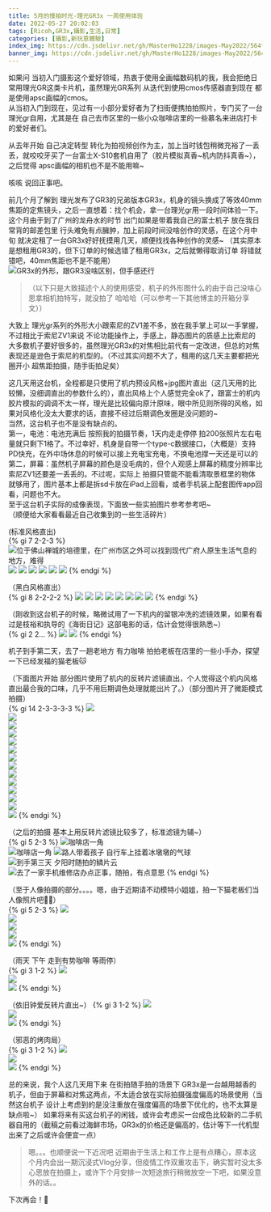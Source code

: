 ```yaml
---
title: 5月的慢拍时光-理光GR3x 一周使用体验
date: 2022-05-27 20:02:03
tags: [Ricoh,GR3x,攝影,生活,日常]
categories: [攝影,新玩意體驗]
index_img: https://cdn.jsdelivr.net/gh/MasterHo1228/images-May2022/564f038e2a689f354815cf2ded94a0e.jpg
banner_img: https://cdn.jsdelivr.net/gh/MasterHo1228/images-May2022/564f038e2a689f354815cf2ded94a0e.jpg
---
```


如果问 当初入门摄影这个爱好领域，热衷于使用全画幅数码机的我，我会拒绝日常用理光GR这类卡片机，虽然理光GR系列 从迭代到使用cmos传感器直到现在 都是使用apsc画幅的cmos。  
从当初入门到现在，见过有一小部分爱好者为了扫街便携拍拍照片，专门买了一台理光gr自用，尤其是在 自己去市区里的一些小众咖啡店里的一些慕名来进店打卡的爱好者们。

从去年开始 自己决定转型 转化为拍视频创作为主，加上当时钱包稍微充裕了一丢丢，就咬咬牙买了一台富士X-S10套机自用了（胶片模拟真香~机内防抖真香~），之后觉得 apsc画幅的相机也不是不能用嘛~  

咳咳 说回正事吧。  
  
前几个月了解到 理光发布了GR3的兄弟版本GR3x，机身的镜头换成了等效40mm焦距的定焦镜头，之后一直想着：找个机会，拿一台理光gr用一段时间体验一下。  
这个月由于到了广州的龙舟水的时节 出门如果是带着我自己的富士机子 放在我日常背的邮差包里 行头难免有点臃肿，加上前段时间没啥创作的灵感，在这个月中旬 就决定租了一台GR3x好好抚摸用几天，顺便找找各种创作的灵感~
（其实原本是想租用GR3的，但下订单的时候选错了租用GR3x，之后就懒得取消订单 将错就错吧，40mm焦距也不是不能用）  
![GR3x的外形，跟GR3没啥区别，但手感还行](https://cdn.jsdelivr.net/gh/MasterHo1228/images-May2022/564f038e2a689f354815cf2ded94a0e.jpg)
  
> （以下只是大致描述个人的使用感受，机子的外形图什么的由于自己没啥心思拿相机拍特写，就没拍了 哈哈哈（可以参考一下其他博主的开箱分享文））

大致上 理光gr系列的外形大小跟索尼的ZV1差不多，放在我手掌上可以一手掌握，不过相比于索尼ZV1来说 不论功能操作上，手感上，静态图片的质感上比索尼的大多数机子要好很多的，虽然理光GR3x的对焦相比前代有一定改进，但总的对焦表现还是逊色于索尼的机型的。（不过其实问题不大了，租用的这几天主要都把光圈开小 超焦距拍摄，随手街拍足矣）  
  
这几天用这台机，全程都是只使用了机内预设风格+jpg图片直出（这几天用的比较懒，没细调直出的参数什么的），直出风格上个人感觉完全ok了，跟富士的机内胶片模拟的调调不太一样，理光是比较偏向原汁原味，眼中所见则所得的风格，如果对风格化没太大要求的话，直接不经过后期调色发圈是没问题的~  
当然，这台机子也不是没有缺点的。  
第一，电池：电池充满后 按照我的拍摄节奏，1天内走走停停 拍200张照片左右电量就只剩下1格了。不过幸好，机身是自带一个type-c数据接口，（大概是）支持PD快充，在外中场休息的时候可以接上充电宝充电，不换电池撑一天还是可以的  
第二，屏幕：虽然机子屏幕的颜色是没毛病的，但个人观感上屏幕的精度分辨率比索尼ZV1还要差一丢丢的。不过呢，实际上 拍摄只管能不能看清取景框里的物体就够用了，图片基本上都是拆sd卡放在iPad上回看，或者手机装上配套图传app回看，问题也不大。  
至于这台机子实际的成像表现，下面放一些实拍图片参考参考吧~  
（顺便给大家看看最近自己收集到的一些生活碎片）

(标准风格直出)  
{% gi 7 2-2-3 %}
  ![位于佛山禅城的培德里，在广州市区之外可以找到现代广府人原生生活气息的地方，难得](https://cdn.jsdelivr.net/gh/MasterHo1228/images-May2022/20220516-R0004204.jpg)
  ![](https://cdn.jsdelivr.net/gh/MasterHo1228/images-May2022/20220516-R0004198.jpg)
  ![](https://cdn.jsdelivr.net/gh/MasterHo1228/images-May2022/20220516-R0004206.jpg)
  ![](https://cdn.jsdelivr.net/gh/MasterHo1228/images-May2022/20220516-R0004218.jpg)
  ![](https://cdn.jsdelivr.net/gh/MasterHo1228/images-May2022/20220516-R0004194.jpg)
  ![](https://cdn.jsdelivr.net/gh/MasterHo1228/images-May2022/20220516-R0004227.jpg)
  ![](https://cdn.jsdelivr.net/gh/MasterHo1228/images-May2022/20220516-R0004221.jpg)
{% endgi %} 

（黑白风格直出）  
{% gi 8 2-2-2-2 %}
  ![](https://cdn.jsdelivr.net/gh/MasterHo1228/images-May2022/20220517-R0004461.jpg)
  ![](https://cdn.jsdelivr.net/gh/MasterHo1228/images-May2022/20220518-R0004584.jpg)
  ![](https://cdn.jsdelivr.net/gh/MasterHo1228/images-May2022/20220516-R0004165.jpg)
  ![](https://cdn.jsdelivr.net/gh/MasterHo1228/images-May2022/20220516-R0004229.jpg)
  ![](https://cdn.jsdelivr.net/gh/MasterHo1228/images-May2022/20220516-R0004167.jpg)
  ![](https://cdn.jsdelivr.net/gh/MasterHo1228/images-May2022/20220518-R0004585.jpg)
  ![](https://cdn.jsdelivr.net/gh/MasterHo1228/images-May2022/20220519-R0004611.jpg)
  ![](https://cdn.jsdelivr.net/gh/MasterHo1228/images-May2022/20220516-R0004249.jpg)
{% endgi %}  

（刚收到这台机子的时候，略微试用了一下机内的留银冲洗的滤镜效果，如果有看过是枝裕和执导的《海街日记》这部电影的话，估计会觉得很熟悉~）  
{% gi 2 2... %}
  ![](https://cdn.jsdelivr.net/gh/MasterHo1228/images-May2022/20220515-R0004081.jpg)
  ![](https://cdn.jsdelivr.net/gh/MasterHo1228/images-May2022/20220515-R0004119.jpg)
{% endgi %} 

机子到手第二天，去了一趟老地方 有力咖啡 拍拍老板在店里的一些小手办，探望一下已经发福的猫老板🐱  

（下面图片开始 部分图片使用了机内的反转片滤镜直出，个人觉得这个机内风格直出最合我的口味，几乎不用后期调色处理就能出片了。）（部分图片开了微距模式拍摄）  
{% gi 14 2-3-3-3-3 %}
  ![](https://cdn.jsdelivr.net/gh/MasterHo1228/images-May2022/20220516-R0004310.jpg)  
  ![](https://cdn.jsdelivr.net/gh/MasterHo1228/images-May2022/20220516-R0004304.jpg)  
  ![](https://cdn.jsdelivr.net/gh/MasterHo1228/images-May2022/20220516-R0004265.jpg)  
  ![](https://cdn.jsdelivr.net/gh/MasterHo1228/images-May2022/20220516-R0004266.jpg)  
  ![](https://cdn.jsdelivr.net/gh/MasterHo1228/images-May2022/20220516-R0004271.jpg)  
  ![](https://cdn.jsdelivr.net/gh/MasterHo1228/images-May2022/20220516-R0004267.jpg)  
  ![](https://cdn.jsdelivr.net/gh/MasterHo1228/images-May2022/20220516-R0004269.jpg)  
  ![](https://cdn.jsdelivr.net/gh/MasterHo1228/images-May2022/20220516-R0004320.jpg)  
  ![](https://cdn.jsdelivr.net/gh/MasterHo1228/images-May2022/20220516-R0004337.jpg)  
  ![](https://cdn.jsdelivr.net/gh/MasterHo1228/images-May2022/20220516-R0004317.jpg)  
  ![](https://cdn.jsdelivr.net/gh/MasterHo1228/images-May2022/20220516-R0004316.jpg)  
  ![](https://cdn.jsdelivr.net/gh/MasterHo1228/images-May2022/20220516-R0004338.jpg)  
  ![](https://cdn.jsdelivr.net/gh/MasterHo1228/images-May2022/20220516-R0004356.jpg)  
  ![](https://cdn.jsdelivr.net/gh/MasterHo1228/images-May2022/20220516-R0004360.jpg)
{% endgi %}

（之后的拍摄 基本上用反转片滤镜比较多了，标准滤镜为辅~）  
{% gi 5 2-3 %}
  ![咖啡店一角](https://cdn.jsdelivr.net/gh/MasterHo1228/images-May2022/20220517-R0004418.jpg)  
  ![咖啡店一角](https://cdn.jsdelivr.net/gh/MasterHo1228/images-May2022/20220517-R0004424.jpg) 
  ![路人带着孩子 自行车上挂着冰墩墩的气球](https://cdn.jsdelivr.net/gh/MasterHo1228/images-May2022/20220517-R0004490.jpg)  
  ![到手第三天 夕阳时随拍的鳞片云](https://cdn.jsdelivr.net/gh/MasterHo1228/images-May2022/20220517-R0004495.jpg)
  ![去了一家手机维修店办点正事，随拍，有点意思](https://cdn.jsdelivr.net/gh/MasterHo1228/images-May2022/20220517-R0004396.jpg)
{% endgi %} 

（至于人像拍摄的部分。。。。嗯，由于近期请不动模特小姐姐，拍一下猫老板们当人像照片吧🌚🌚）  
{% gi 5 2-3 %}
  ![](https://cdn.jsdelivr.net/gh/MasterHo1228/images-May2022/20220517-R0004566.jpg)  
  ![](https://cdn.jsdelivr.net/gh/MasterHo1228/images-May2022/20220517-R0004568.jpg)  
  ![](https://cdn.jsdelivr.net/gh/MasterHo1228/images-May2022/20220517-R0004516.jpg)  
  ![](https://cdn.jsdelivr.net/gh/MasterHo1228/images-May2022/20220517-R0004523.jpg)  
  ![](https://cdn.jsdelivr.net/gh/MasterHo1228/images-May2022/20220517-R0004573.jpg)
{% endgi %}
  
（雨天 下午 走到有势咖啡 等雨停）  
{% gi 3 1-2 %}
  ![](https://cdn.jsdelivr.net/gh/MasterHo1228/images-May2022/20220521-R0004634.jpg)  
  ![](https://cdn.jsdelivr.net/gh/MasterHo1228/images-May2022/20220521-R0004628.jpg)  
  ![](https://cdn.jsdelivr.net/gh/MasterHo1228/images-May2022/20220521-R0004638.jpg)
{% endgi %}  

（依旧钟爱反转片直出~）
{% gi 3 1-2 %}
  ![](https://cdn.jsdelivr.net/gh/MasterHo1228/images-May2022/20220521-R0004620.jpg)  
  ![](https://cdn.jsdelivr.net/gh/MasterHo1228/images-May2022/20220522-R0004657.jpg)  
  ![](https://cdn.jsdelivr.net/gh/MasterHo1228/images-May2022/20220522-R0004662.jpg)
{% endgi %}  

（邪恶的烤肉局）  
{% gi 3 1-2 %}
  ![](https://cdn.jsdelivr.net/gh/MasterHo1228/images-May2022/20220522-R0004687.jpg)  
  ![](https://cdn.jsdelivr.net/gh/MasterHo1228/images-May2022/20220522-R0004689.jpg)  
  ![](https://cdn.jsdelivr.net/gh/MasterHo1228/images-May2022/20220522-R0004691.jpg)
{% endgi %}

总的来说，我个人这几天用下来 在街拍随手拍的场景下 GR3x是一台越用越香的机子，但由于屏幕和对焦这两点，不太适合放在实际拍摄强度偏高的场景使用（当然这台机子 设计上考虑到的是没注重放在强度偏高的场景下优化的，也不太算是缺点啦~）
如果将来有买这台机子的闲钱，或许会考虑买一台成色比较新的二手机器自用的（截稿之前看过海鲜市场，GR3x的价格还是偏高的，估计等下一代机型出来了之后或许会便宜一点）

> 嗯。。。也顺便说一下近况吧 近期由于生活上和工作上是有点糟心，原本这个月内会出一期沉浸式Vlog分享，但疫情工作双重攻击下，确实暂时没太多心思放在拍摄上，或许下个月安排一次短途旅行稍微放空一下吧，如果没意外的话。。  

下次再会！🌝